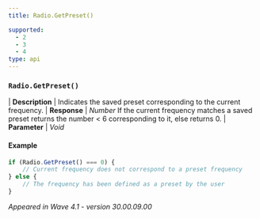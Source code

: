 ```yaml
---
title: Radio.GetPreset()

supported:
  - 2
  - 3
  - 4
type: api
---
```


### `Radio.GetPreset()`

| **Description** | Indicates the saved preset corresponding to the current frequency.
| **Response** | *Number*  If the current frequency matches a saved preset returns the number < 6 corresponding to it, else returns 0.
| **Parameter**   | *Void*

#### Example

```javascript
if (Radio.GetPreset() === 0) {
	// Current frequency does not correspond to a preset frequency
} else {
	// The frequency has been defined as a preset by the user
}
```

*Appeared in Wave 4.1 - version 30.00.09.00*